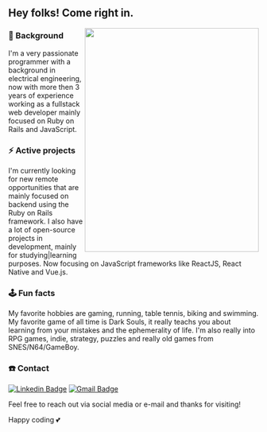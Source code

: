 ## Hey folks! Come right in.

<img align="right" width="350" height="450" src="https://media.giphy.com/media/9rtpurjbqiqZXbBBet/giphy.gif">

### :briefcase: Background

I'm a very passionate programmer with a background in electrical engineering, now with more then 3 years of experience working as a fullstack web developer mainly focused on Ruby on Rails and JavaScript.

### :zap: Active projects

I'm currently looking for new remote opportunities that are mainly focused on backend using the Ruby on Rails framework. I also have a lot of open-source projects in development, mainly for studying|learning purposes. Now focusing on JavaScript frameworks like ReactJS, React Native and Vue.js.

### :joystick: Fun facts

My favorite hobbies are gaming, running, table tennis, biking and swimming.
My favorite game of all time is Dark Souls, it really teachs you about learning from your mistakes and the ephemerality of life. I'm also really into RPG games, indie, strategy, puzzles and really old games from SNES/N64/GameBoy.

### :telephone: Contact

[![Linkedin Badge](https://img.shields.io/badge/-LinkedIn-blue?style=flat-square&logo=Linkedin&logoColor=white&link=https://www.linkedin.com/in/fernandoepm1/)](https://www.linkedin.com/in/fernandoepm1/)
[![Gmail Badge](https://img.shields.io/badge/-Gmail-c14438?style=flat-square&logo=Gmail&logoColor=white&link=mailto:fernando.epm1@gmail.com)](mailto:fernando.epm1@gmail.com)

Feel free to reach out via social media or e-mail and thanks for visiting!

Happy coding 💕
